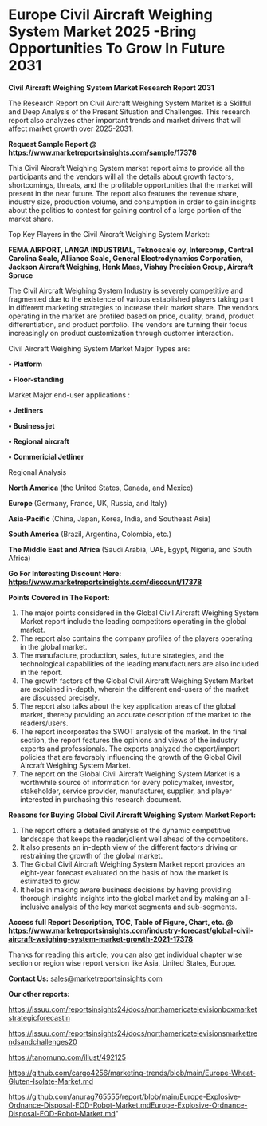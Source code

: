  # Europe Civil Aircraft Weighing System Market 2025 -Bring Opportunities To Grow In Future 2031

<strong>Civil Aircraft Weighing System Market Research Report 2031</strong>

The Research Report on Civil Aircraft Weighing System Market is a Skillful and Deep Analysis of the Present Situation and Challenges. This research report also analyzes other important trends and market drivers that will affect market growth over 2025-2031.

<strong>Request Sample Report @ <a href=https://www.marketreportsinsights.com/sample/17378>https://www.marketreportsinsights.com/sample/17378</a></strong>

This Civil Aircraft Weighing System market report aims to provide all the participants and the vendors will all the details about growth factors, shortcomings, threats, and the profitable opportunities that the market will present in the near future. The report also features the revenue share, industry size, production volume, and consumption in order to gain insights about the politics to contest for gaining control of a large portion of the market share.

Top Key Players in the Civil Aircraft Weighing System Market:

<strong>FEMA AIRPORT, LANGA INDUSTRIAL, Teknoscale oy, Intercomp, Central Carolina Scale, Alliance Scale, General Electrodynamics Corporation, Jackson Aircraft Weighing, Henk Maas, Vishay Precision Group, Aircraft Spruce</strong>

The Civil Aircraft Weighing System Industry is severely competitive and fragmented due to the existence of various established players taking part in different marketing strategies to increase their market share. The vendors operating in the market are profiled based on price, quality, brand, product differentiation, and product portfolio. The vendors are turning their focus increasingly on product customization through customer interaction.

Civil Aircraft Weighing System Market Major Types are:

<strong>• Platform

• Floor-standing</strong>

Market Major end-user applications :

<strong>• Jetliners

• Business jet

• Regional aircraft

• Commericial Jetliner</strong>

Regional Analysis

</u><strong><b>North America</b></strong> (the United States, Canada, and Mexico)

<strong><b>Europe </b></strong>(Germany, France, UK, Russia, and Italy)

<strong><b>Asia-Pacific</b></strong> (China, Japan, Korea, India, and Southeast Asia)

<strong><b>South America</b></strong> (Brazil, Argentina, Colombia, etc.)

<strong><b>The Middle East and Africa</b></strong> (Saudi Arabia, UAE, Egypt, Nigeria, and South Africa)

<strong>Go For Interesting Discount Here: <a href=https://www.marketreportsinsights.com/discount/17378>https://www.marketreportsinsights.com/discount/17378</a></strong>

<strong>Points Covered in The Report:</strong>
<ol>
  <li>The major points considered in the Global Civil Aircraft Weighing System Market report include the leading competitors operating in the global market.</li>
  <li>The report also contains the company profiles of the players operating in the global market.</li>
  <li>The manufacture, production, sales, future strategies, and the technological capabilities of the leading manufacturers are also included in the report.</li>
  <li>The growth factors of the Global Civil Aircraft Weighing System Market are explained in-depth, wherein the different end-users of the market are discussed precisely.</li>
  <li>The report also talks about the key application areas of the global market, thereby providing an accurate description of the market to the readers/users.</li>
  <li>The report incorporates the SWOT analysis of the market. In the final section, the report features the opinions and views of the industry experts and professionals. The experts analyzed the export/import policies that are favorably influencing the growth of the Global Civil Aircraft Weighing System Market.</li>
  <li>The report on the Global Civil Aircraft Weighing System Market is a worthwhile source of information for every policymaker, investor, stakeholder, service provider, manufacturer, supplier, and player interested in purchasing this research document.</li>
</ol>
<strong>Reasons for Buying Global Civil Aircraft Weighing System Market Report:</strong>

<ol>
  <li>The report offers a detailed analysis of the dynamic competitive landscape that keeps the reader/client well ahead of the competitors.</li>
  <li>It also presents an in-depth view of the different factors driving or restraining the growth of the global market.</li>
  <li>The Global Civil Aircraft Weighing System Market report provides an eight-year forecast evaluated on the basis of how the market is estimated to grow.</li>
  <li>It helps in making aware business decisions by having providing thorough insights insights into the global market and by making an all-inclusive analysis of the key market segments and sub-segments.</li>
</ol>
<strong>Access full Report Description, TOC, Table of Figure, Chart, etc. @ <a href=https://www.marketreportsinsights.com/industry-forecast/global-civil-aircraft-weighing-system-market-growth-2021-17378>https://www.marketreportsinsights.com/industry-forecast/global-civil-aircraft-weighing-system-market-growth-2021-17378</a></strong>


Thanks for reading this article; you can also get individual chapter wise section or region wise report version like Asia, United States, Europe.

<strong>Contact Us:</strong>
sales@marketreportsinsights.com

<strong>Our other reports:</strong>

<a href=https://issuu.com/reportsinsights24/docs/northamericatelevisionboxmarketstrategicforecastin>https://issuu.com/reportsinsights24/docs/northamericatelevisionboxmarketstrategicforecastin</a>

<a href=https://issuu.com/reportsinsights24/docs/northamericatelevisionsmarkettrendsandchallenges20>https://issuu.com/reportsinsights24/docs/northamericatelevisionsmarkettrendsandchallenges20</a>

<a href=https://tanomuno.com/illust/492125>https://tanomuno.com/illust/492125</a>

<a href=https://github.com/cargo4256/marketing-trends/blob/main/Europe-Wheat-Gluten-Isolate-Market.md>https://github.com/cargo4256/marketing-trends/blob/main/Europe-Wheat-Gluten-Isolate-Market.md</a>

<a href=https://github.com/anurag765555/report/blob/main/Europe-Explosive-Ordnance-Disposal-EOD-Robot-Market.mdEurope-Explosive-Ordnance-Disposal-EOD-Robot-Market.md>https://github.com/anurag765555/report/blob/main/Europe-Explosive-Ordnance-Disposal-EOD-Robot-Market.mdEurope-Explosive-Ordnance-Disposal-EOD-Robot-Market.md</a>"
